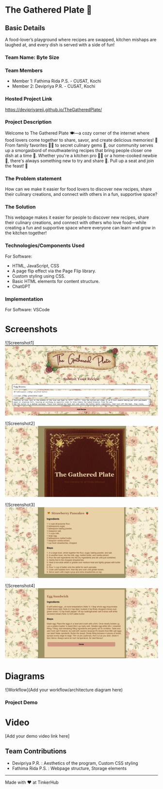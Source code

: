 # The Gathered Plate 🍛


## Basic Details
A food-lover’s playground where recipes are swapped, kitchen mishaps are laughed at, and every dish is served with a side of fun!

### Team Name: Byte Size


### Team Members
- Member 1: Fathima Rida P.S. - CUSAT, Kochi
- Member 2: Devipriya P.R. - CUSAT, Kochi

### Hosted Project Link
https://devipriyareji.github.io/TheGatheredPlate/

### Project Description

Welcome to The Gathered Plate 🍽️—a cozy corner of the internet where food lovers come together to share, savor, and create delicious memories! 🍲 From family favorites 👩‍🍳 to secret culinary gems 🤫, our community serves up a smorgasbord of mouthwatering recipes that bring people closer one dish at a time 🫶. Whether you're a kitchen pro 👨‍🍳 or a home-cooked newbie 🍕, there's always something new to try and share 🍪. Pull up a seat and join the feast! 🍴


### The Problem statement
How can we make it easier for food lovers to discover new recipes, share their culinary creations, and connect with others in a fun, supportive space?

### The Solution
This webpage makes it easier for people to discover new recipes, share their culinary creations, and connect with others who love food—while creating a fun and supportive space where everyone can learn and grow in the kitchen together!

### Technologies/Components Used
For Software:
- HTML, JavaScript, CSS
- A page flip effect via the Page Flip library.
- Custom styling using CSS.
- Basic HTML elements for content structure.
- ChatGPT


### Implementation
For Software: VSCode

# Screenshots 
![Screenshot1]
![pic 1](https://github.com/Devipriyareji/TheGatheredPlate/blob/main/recipe%20pics/%231.png)

![Screenshot2]
![pic 2](https://github.com/Devipriyareji/TheGatheredPlate/blob/main/recipe%20pics/%232.png)

![Screenshot3]
![pic 3](https://github.com/Devipriyareji/TheGatheredPlate/blob/main/recipe%20pics/%233.png)

![Screenshot4]
![pic 4](https://github.com/Devipriyareji/TheGatheredPlate/blob/main/recipe%20pics/%234.png)

# Diagrams
![Workflow](Add your workflow/architecture diagram here)


### Project Demo
# Video
[Add your demo video link here]


## Team Contributions
- Devipriya P.R. : Aesthetics of the program, Custom CSS styling
- Fathima Rida P.S. : Webpage structure, Storage elements


---
Made with ❤️ at TinkerHub
